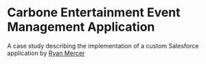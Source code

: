 # Carbone Entertainment Event Management Application
A case study describing the implementation of a custom Salesforce application by [Ryan Mercer](https://www.linkedin.com/in/rygramer/)
